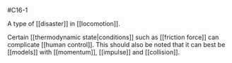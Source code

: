 #C16-1 

A type of [[disaster]] in [[locomotion]].

Certain [[thermodynamic state|conditions]] such as [[friction force]] can complicate [[human control]]. This should also be noted that it can best be [[models]] with [[momentum]], [[impulse]] and [[collision]].